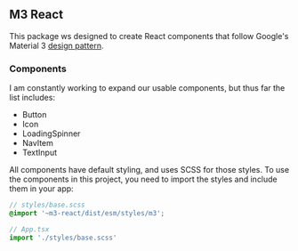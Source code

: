 ## M3 React

This package ws designed to create React components that follow Google's Material 3 [design pattern](https://m3.material.io/).

### Components

I am constantly working to expand our usable components, but thus far the list includes:

- Button
- Icon
- LoadingSpinner
- NavItem
- TextInput

All components have default styling, and uses SCSS for those styles. To use the components in this project, you need to import the styles and include them in your app:


```SCSS
// styles/base.scss
@import '~m3-react/dist/esm/styles/m3';
```

```Typescript
// App.tsx
import './styles/base.scss'
```
